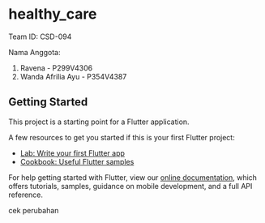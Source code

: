 # healthy_care

Team ID: CSD-094

Nama Anggota:
1. Ravena - P299V4306
2. Wanda Afrilia Ayu - P354V4387

## Getting Started

This project is a starting point for a Flutter application.

A few resources to get you started if this is your first Flutter project:

- [Lab: Write your first Flutter app](https://flutter.dev/docs/get-started/codelab)
- [Cookbook: Useful Flutter samples](https://flutter.dev/docs/cookbook)

For help getting started with Flutter, view our
[online documentation](https://flutter.dev/docs), which offers tutorials,
samples, guidance on mobile development, and a full API reference.

   cek perubahan